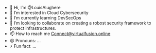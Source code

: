 - 👋 Hi, I’m @LouisAlughere
- 👀 I’m interested in Cloud Cybersecurity
- 🌱 I’m currently learning DevSecOps
- 💞️ I’m looking to collaborate on creating a robost security framework to protect infrastructures.
- 📫 How to reach me Connect@virtualfusion.online
- 😄 Pronouns: ...
- ⚡ Fun fact: ...

<!---
LouisAlughere/LouisAlughere is a ✨ special ✨ repository because its `README.md` (this file) appears on your GitHub profile.
You can click the Preview link to take a look at your changes.
--->
